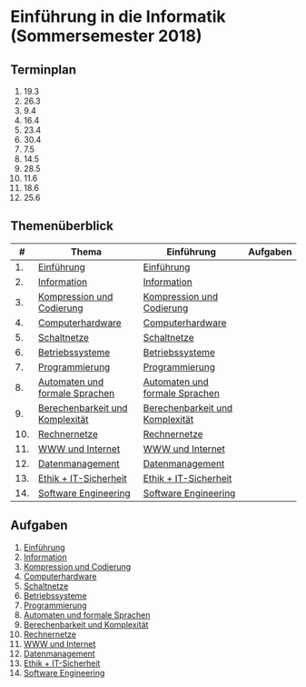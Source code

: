 # Einführung in die Informatik (Sommersemester 2018)

## Terminplan

  1. 19.3
  2. 26.3
  3. 9.4
  4. 16.4
  5. 23.4
  6. 30.4
  7. 7.5
  8. 14.5
  9. 28.5
  10. 11.6
  11. 18.6
  12. 25.6

## Themenüberblick
| # | Thema | Einführung | Aufgaben |
|---|-------|------------|----------|
| 1. | [Einführung](01_intro/readme.md) | [Einführung](01_intro/exercise.md) |
| 2. | [Information](02_information/readme.md) | [Information](02_information/exercise.md) |
| 3. | [Kompression und Codierung](03_codes/readme.md) | [Kompression und Codierung](03_codes/exercise.md) |
| 4. | [Computerhardware](04_hardware/readme.md) | [Computerhardware](04_hardware/exercise.md) |
| 5. | [Schaltnetze](05_digital_logic/readme.md) | [Schaltnetze](05_digital_logic/exercise.md) |
| 6. | [Betriebssysteme](06_os/readme.md) | [Betriebssysteme](06_os/exercise.md) |
| 7. | [Programmierung](07_programming/readme.md) | [Programmierung](07_programming/exercise.md) |
| 8. | [Automaten und formale Sprachen](08_automata/readme.md) | [Automaten und formale Sprachen](08_automata/exercise.md) |
| 9. | [Berechenbarkeit und Komplexität](09_computability/readme.md) | [Berechenbarkeit und Komplexität](09_computability/exercise.md) |
| 10. | [Rechnernetze](10_networks/readme.md) | [Rechnernetze](10_networks/exercise.md) |
| 11. | [WWW und Internet](11_internet/readme.md) | [WWW und Internet](11_internet/exercise.md) |
| 12. | [Datenmanagement](12_data_management/readme.md) | [Datenmanagement](12_data_management/exercise.md) |
| 13. | [Ethik + IT-Sicherheit](13_security/readme.md) | [Ethik + IT-Sicherheit](13_security/exercise.md) |
| 14. | [Software Engineering](14_software_engineering/readme.md) | [Software Engineering](14_software_engineering/exercise.md) |


## Aufgaben

  1. [Einführung](01_intro/exercise.md)
  2. [Information](02_information/exercise.md)
  3. [Kompression und Codierung](03_codes/exercise.md)
  4. [Computerhardware](04_hardware/exercise.md)
  5. [Schaltnetze](05_digital_logic/exercise.md)
  6. [Betriebssysteme](06_os/exercise.md)
  7. [Programmierung](07_programming/exercise.md)
  8. [Automaten und formale Sprachen](08_automata/exercise.md)
  9. [Berechenbarkeit und Komplexität](09_computability/exercise.md)
  10. [Rechnernetze](10_networks/exercise.md)
  11. [WWW und Internet](11_internet/exercise.md)
  12. [Datenmanagement](12_data_management/exercise.md)
  13. [Ethik + IT-Sicherheit](13_security/exercise.md)
  14. [Software Engineering](14_software_engineering/exercise.md)
